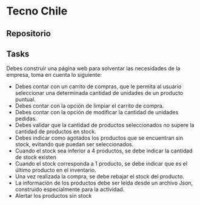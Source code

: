 # Tecno Chile


## Repositorio


## Tasks

Debes construir una página web para solventar las necesidades de la empresa, toma en cuenta lo siguiente:

* Debes contar con un carrito de compras, que le permita al usuario seleccionar una determinada cantidad de unidades de un producto puntual.
* Debes contar con la opción de limpiar el carrito de compra.
* Debes contar con la opción de modificar la cantidad de unidades pedidas.
* Debes validar que la cantidad de productos seleccionados no supere la cantidad de productos en stock.
* Debes indicar como agotados los productos que se encuentran sin stock, evitando que puedan ser seleccionados.
* Cuando el stock sea inferior a 4 productos, se debe indicar la cantidad de stock existen
* Cuando el stock corresponda a 1 producto, se debe indicar que es el último producto en el inventario.
* Una vez realizada la compra, se debe rebajar el stock del producto.
* La información de los productos debe ser leída desde un archivo Json, construido especialmente para la actividad.
* Alertar los productos sin stock